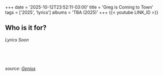 +++
date = '2025-10-12T23:52:11-03:00'
title = 'Greg is Coming to Town'
tags = ['2025', 'lyrics']
albums = 'TBA (2025)'
+++
{{< youtube LINK_ID >}}

## Who is it for?

_Lyrics Soon_

&nbsp;

&nbsp;

_source: [Genius](https://genius.com/artists/First-of-october)_
